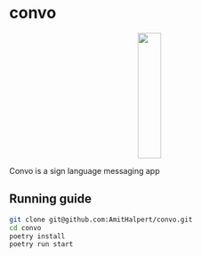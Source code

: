 # convo


<p align="center" width="100%">
    <img width="29%" height="225" src="https://i.imgur.com/shiqvqE.png">
</p>


Convo is a sign language messaging app



## Running guide
```bash
git clone git@github.com:AmitHalpert/convo.git
cd convo
poetry install
poetry run start
```
